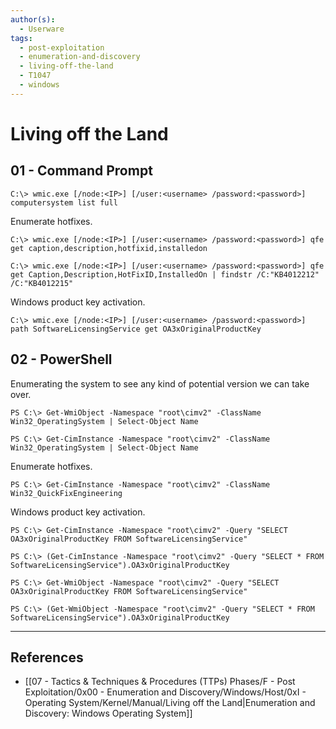 ```yaml
---
author(s):
  - Userware
tags:
  - post-exploitation
  - enumeration-and-discovery
  - living-off-the-land
  - T1047
  - windows
---
```

# Living off the Land

## 01 - Command Prompt

```
C:\> wmic.exe [/node:<IP>] [/user:<username> /password:<password>] computersystem list full
```

Enumerate hotfixes.

```
C:\> wmic.exe [/node:<IP>] [/user:<username> /password:<password>] qfe get caption,description,hotfixid,installedon

C:\> wmic.exe [/node:<IP>] [/user:<username> /password:<password>] qfe get Caption,Description,HotFixID,InstalledOn | findstr /C:"KB4012212" /C:"KB4012215"
```

Windows product key activation.

```
C:\> wmic.exe [/node:<IP>] [/user:<username> /password:<password>] path SoftwareLicensingService get OA3xOriginalProductKey
```

## 02 - PowerShell

Enumerating the system to see any kind of potential version we can take over.

```
PS C:\> Get-WmiObject -Namespace "root\cimv2" -ClassName Win32_OperatingSystem | Select-Object Name

PS C:\> Get-CimInstance -Namespace "root\cimv2" -ClassName Win32_OperatingSystem | Select-Object Name
```

Enumerate hotfixes.

```
PS C:\> Get-CimInstance -Namespace "root\cimv2" -ClassName Win32_QuickFixEngineering
```

Windows product key activation.

```
PS C:\> Get-CimInstance -Namespace "root\cimv2" -Query "SELECT OA3xOriginalProductKey FROM SoftwareLicensingService"

PS C:\> (Get-CimInstance -Namespace "root\cimv2" -Query "SELECT * FROM SoftwareLicensingService").OA3xOriginalProductKey

PS C:\> Get-WmiObject -Namespace "root\cimv2" -Query "SELECT OA3xOriginalProductKey FROM SoftwareLicensingService"

PS C:\> (Get-WmiObject -Namespace "root\cimv2" -Query "SELECT * FROM SoftwareLicensingService").OA3xOriginalProductKey
```

---
## References

- [[07 - Tactics & Techniques & Procedures (TTPs) Phases/F - Post Exploitation/0x00 - Enumeration and Discovery/Windows/Host/0xI - Operating System/Kernel/Manual/Living off the Land|Enumeration and Discovery: Windows Operating System]]